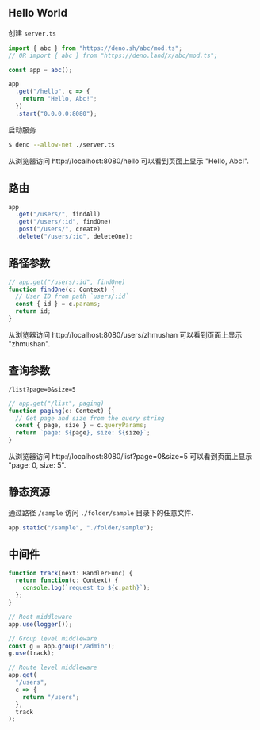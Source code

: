 ## Hello World

创建 `server.ts`

```ts
import { abc } from "https://deno.sh/abc/mod.ts";
// OR import { abc } from "https://deno.land/x/abc/mod.ts";

const app = abc();

app
  .get("/hello", c => {
    return "Hello, Abc!";
  })
  .start("0.0.0.0:8080");
```

启动服务

```sh
$ deno --allow-net ./server.ts
```

从浏览器访问 http://localhost:8080/hello 可以看到页面上显示 "Hello, Abc!".

## 路由

```ts
app
  .get("/users/", findAll)
  .get("/users/:id", findOne)
  .post("/users/", create)
  .delete("/users/:id", deleteOne);
```

## 路径参数

```ts
// app.get("/users/:id", findOne)
function findOne(c: Context) {
  // User ID from path `users/:id`
  const { id } = c.params;
  return id;
}
```

从浏览器访问 http://localhost:8080/users/zhmushan 可以看到页面上显示 "zhmushan".

## 查询参数

`/list?page=0&size=5`

```ts
// app.get("/list", paging)
function paging(c: Context) {
  // Get page and size from the query string
  const { page, size } = c.queryParams;
  return `page: ${page}, size: ${size}`;
}
```

从浏览器访问 http://localhost:8080/list?page=0&size=5 可以看到页面上显示 "page: 0, size: 5".

## 静态资源

通过路径 `/sample` 访问 `./folder/sample` 目录下的任意文件.

```ts
app.static("/sample", "./folder/sample");
```

## 中间件

```ts
function track(next: HandlerFunc) {
  return function(c: Context) {
    console.log(`request to ${c.path}`);
  };
}

// Root middleware
app.use(logger());

// Group level middleware
const g = app.group("/admin");
g.use(track);

// Route level middleware
app.get(
  "/users",
  c => {
    return "/users";
  },
  track
);
```
